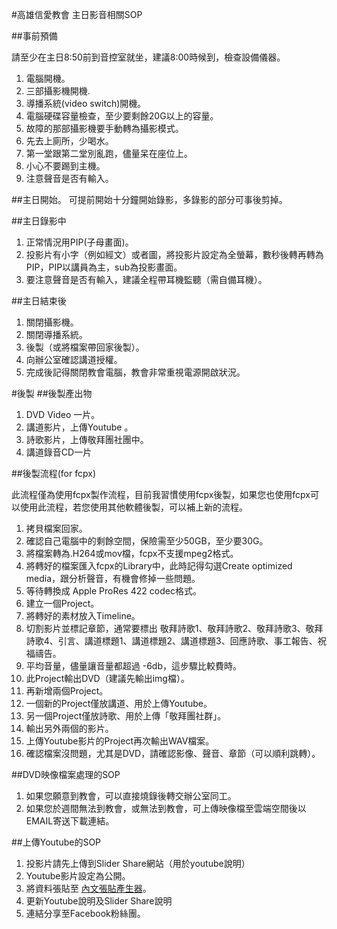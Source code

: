 #高雄信愛教會 主日影音相關SOP

##事前預備

請至少在主日8:50前到音控室就坐，建議8:00時候到，檢查設備儀器。

1. 電腦開機。
2. 三部攝影機開機. 
3. 導播系統(video switch)開機。
4. 電腦硬碟容量檢查，至少要剩餘20G以上的容量。
5. 故障的那部攝影機要手動轉為攝影模式。
6. 先去上廁所，少喝水。
7. 第一堂跟第二堂別亂跑，儘量呆在座位上。
8. 小心不要踢到主機。
9. 注意聲音是否有輸入。

##主日開始。
可提前開始十分鐘開始錄影，多錄影的部分可事後剪掉。

##主日錄影中
1. 正常情況用PIP(子母畫面)。
2. 投影片有小字（例如經文）或者圖，將投影片設定為全螢幕，數秒後轉再轉為PIP，PIP以講員為主，sub為投影畫面。
3. 要注意聲音是否有輸入，建議全程帶耳機監聽（需自備耳機）。

##主日結束後

1. 關閉攝影機。
2. 關閉導播系統。
3. 後製（或將檔案帶回家後製）。
4. 向辦公室確認講道授權。
5. 完成後記得關閉教會電腦，教會非常重視電源開啟狀況。

#後製
##後製產出物

1. DVD Video 一片。
2. 講道影片，上傳Youtube 。
3. 詩歌影片，上傳敬拜團社團中。
4. 講道錄音CD一片

##後製流程(for fcpx)

此流程僅為使用fcpx製作流程，目前我習慣使用fcpx後製，如果您也使用fcpx可以使用此流程，若您使用其他軟體後製，可以補上新的流程。

1. 拷貝檔案回家。
2. 確認自己電腦中的剩餘空間，保險需至少50GB，至少要30G。
2. 將檔案轉為.H264或mov檔，fcpx不支援mpeg2格式。
3. 將轉好的檔案匯入fcpx的Library中，此時記得勾選Create optimized media，跟分析聲音，有機會修掉一些問題。
4. 等待轉換成 Apple ProRes 422 codec格式。
5. 建立一個Project。
6. 將轉好的素材放入Timeline。
7. 切割影片並標記章節，通常要標出 敬拜詩歌1、敬拜詩歌2、敬拜詩歌3、敬拜詩歌4、引言、講道標題1、講道標題2、講道標題3、回應詩歌、事工報告、祝福禱告。
8. 平均音量，儘量讓音量都超過 -6db，這步驟比較費時。
9. 此Project輸出DVD（建議先輸出img檔）。
10. 再新增兩個Project。
11. 一個新的Project僅放講道、用於上傳Youtube。
12. 另一個Project僅放詩歌、用於上傳「敬拜團社群」。
13. 輸出另外兩個的影片。
14. 上傳Youtube影片的Project再次輸出WAV檔案。
15. 確認檔案沒問題，尤其是DVD，請確認影像、聲音、章節（可以順利跳轉）。


##DVD映像檔案處理的SOP

1. 如果您願意到教會，可以直接燒錄後轉交辦公室同工。
2. 如果您於週間無法到教會，或無法到教會，可上傳映像檔至雲端空間後以EMAIL寄送下載連結。

##上傳Youtube的SOP

1. 投影片請先上傳到Slider Share網站（用於youtube說明）
2. Youtube影片設定為公開。
3. 將資料張貼至 [內文張貼產生器](http://wishnoblog.github.io/FL-church-Post-content-gen/index.html)。
4. 更新Youtube說明及Slider Share說明
5. 連結分享至Facebook粉絲團。



